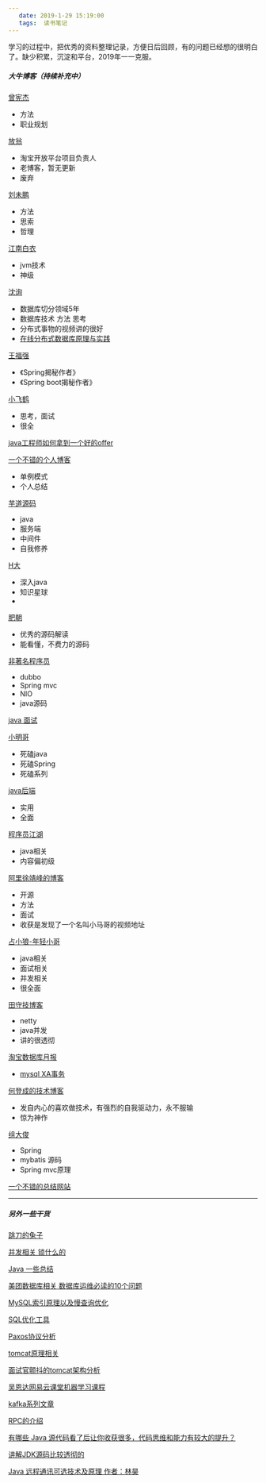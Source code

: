 ```yaml
---
   date: 2019-1-29 15:19:00
   tags:  读书笔记
---
```


学习的过程中，把优秀的资料整理记录，方便日后回顾，有的问题已经想的很明白了。缺少积累，沉淀和平台，2019年一一克服。

<!-- more -->

##### 大牛博客（持续补充中）
[曾宪杰](http://blogjava.net/vanadies10)

- 方法
- 职业规划

[放翁](http://www.blogjava.net/cenwenchu/)
- 淘宝开放平台项目负责人
- 老博客，暂无更新
- 废弃


[刘未鹏](http://mindhacks.cn/)
- 方法
- 思索
- 哲理

[江南白衣](http://calvin1978.blogcn.com/)

- jvm技术
- 神级

[沈询](http://blog.sina.com.cn/s/blog_693f08470102vibt.html)
- 数据库切分领域5年
- 数据库技术 方法 思考
- 分布式事物的视频讲的很好
- [在线分布式数据库原理与实践](https://www.imooc.com/learn/272)

[王福强](https://afoo.me/whoami.html)
- 《Spring揭秘作者》
- 《Spring boot揭秘作者》

[小飞鹤](http://blog.csdn.net/he90227/article/details/64904928)

- 思考，面试
- 很全

[java工程师如何拿到一个好的offer](http://www.10tiao.com/html/689/201712/2651580111/2.html)


[一个不错的个人博客](http://wuchong.me/blog/2014/08/28/how-to-correctly-write-singleton-pattern/)

- 单例模式
- 个人总结

[芋道源码 ](http://www.iocoder.cn/)

- java
- 服务端
- 中间件
- 自我修养


[H大](https://www.hollischuang.com/)
- 深入java
- 知识星球
- 

[肥朝](https://www.jianshu.com/u/f7daa458b874)
- 优秀的源码解读
- 能看懂，不费力的源码

[非著名程序员](http://www.tianxiaobo.com/)

- dubbo
- Spring mvc
- NIO
- java源码

[java 面试](http://www.iocoder.cn/categories/Java-%E9%9D%A2%E8%AF%95/)

[小明哥](http://cmsblogs.com/)

- 死磕java
- 死磕Spring
- 死磕系列

[java后端](https://blog.csdn.net/xlgen157387)
- 实用
- 全面

[程序员江湖](https://blog.csdn.net/a724888)

- java相关
- 内容偏初级

[阿里徐靖峰的博客](https://www.cnkirito.moe/thinking-2/)

- 开源
- 方法
- 面试
- 收获是发现了一个名叫小马哥的视频地址

[占小狼-年轻小哥](https://www.jianshu.com/u/90ab66c248e6)
- java相关
- 面试相关
- 并发相关
- 很全面

[田守技博客](http://www.tianshouzhi.com/)

- netty
- java并发
- 讲的很透彻

[淘宝数据库月报](http://mysql.taobao.org/monthly)

-  [mysql XA事务](http://mysql.taobao.org/monthly/2017/09/05/)

[何登成的技术博客](http://hedengcheng.com/)

- 发自内心的喜欢做技术，有强烈的自我驱动力，永不服输
- 惊为神作


[组大俊](https://my.oschina.net/zudajun)
- Spring 
- mybatis 源码
- Spring mvc原理

[一个不错的总结网站](https://github.com/jxnu-liguobin/Java-Learning-Summary)

--- 
##### 另外一些干货

[跳刀的兔子](http://www.cnblogs.com/shipengzhi/default.html?page=1)


[并发相关 锁什么的](http://www.blogjava.net/xylz/archive/2010/07/08/325587.html)

[Java 一些总结](http://blog.csdn.net/qfycc92/article/category/3165619)


[美团数据库相关
数据库运维必读的10个问题](https://mp.weixin.qq.com/s?__biz=MjM5NjQ5MTI5OA==&mid=2651746792&idx=3&sn=c7273f36ec989562c2586fc556517eae&scene=21#wechat_redirect)

[MySQL索引原理以及慢查询优化](https://tech.meituan.com/mysql-index.html)

[SQL优化工具](https://tech.meituan.com/sqladvisor_pr.html)

[Paxos协议分析](http://www.liqueque.com/blog/article.ftl?id=5)

[tomcat原理相关](https://yq.aliyun.com/articles/20169)

[面试官颤抖的tomcat架构分析](https://mp.weixin.qq.com/s/D-lmaFwJBsiWIPmFIcfJnQ)

[吴恩达网易云课堂机器学习课程](https://mooc.study.163.com/smartSpec/detail/1001319001.html)


[kafka系列文章](https://blog.csdn.net/lizhitao/article/details/39499283)

[RPC的介绍](https://www.jianshu.com/p/362880b635f0)


[有哪些 Java 源代码看了后让你收获很多，代码思维和能力有较大的提升？](https://www.zhihu.com/question/61539640)

[讲解JDK源码比较透彻的](http://www.cnblogs.com/micrari/p/6937995.html)

[Java 远程通讯可选技术及原理 作者：林昊](http://www.blogjava.net/BlueDavy/archive/2008/03/04/182077.html)

